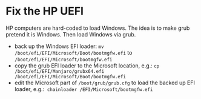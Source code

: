 # Fix the HP UEFI

HP computers are hard-coded to load Windows. The idea is to make grub pretend it
is Windows. Then load Windows via grub.

- back up the Windows EFI loader: `mv /boot/efi/EFI/Microsoft/Boot/bootmgfw.efi`
  to `/boot/efi/EFI/Microsoft/bootmgfw.efi`
- copy the grub EFI loader to the Microsoft location, e.g.:
  `cp /boot/efi/EFI/Manjaro/grubx64.efi /boot/efi/EFI/Microsoft/Boot/bootmgfw.efi`
- edit the Microsoft part of `/boot/grub/grub.cfg` to load the backed up EFI
  loader, e.g.:  `chainloader /EFI/Microsoft/bootmgfw.efi`
